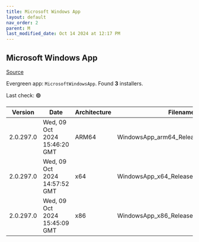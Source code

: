 ```yaml
---
title: Microsoft Windows App
layout: default
nav_order: 2
parent: M
last_modified_date: Oct 14 2024 at 12:17 PM
---
```


## Microsoft Windows App

[Source](https://learn.microsoft.com/en-us/windows-app/whats-new)

Evergreen app: `MicrosoftWindowsApp`. Found **3** installers.

Last check: 🟢

| Version   | Date                          | Architecture | Filename                                | URI                                                                                                                                    |
| --------- | ----------------------------- | ------------ | --------------------------------------- | -------------------------------------------------------------------------------------------------------------------------------------- |
| 2.0.297.0 | Wed, 09 Oct 2024 15:46:20 GMT | ARM64        | WindowsApp_arm64_Release_2.0.297.0.msix | [https://query.prod.cms.rt.microsoft.com/cms/api/am/binary/RW1q9Pr](https://query.prod.cms.rt.microsoft.com/cms/api/am/binary/RW1q9Pr) |
| 2.0.297.0 | Wed, 09 Oct 2024 14:57:52 GMT | x64          | WindowsApp_x64_Release_2.0.297.0.msix   | [https://query.prod.cms.rt.microsoft.com/cms/api/am/binary/RW1q9OC](https://query.prod.cms.rt.microsoft.com/cms/api/am/binary/RW1q9OC) |
| 2.0.297.0 | Wed, 09 Oct 2024 15:45:09 GMT | x86          | WindowsApp_x86_Release_2.0.297.0.msix   | [https://query.prod.cms.rt.microsoft.com/cms/api/am/binary/RW1q9Pq](https://query.prod.cms.rt.microsoft.com/cms/api/am/binary/RW1q9Pq) |
